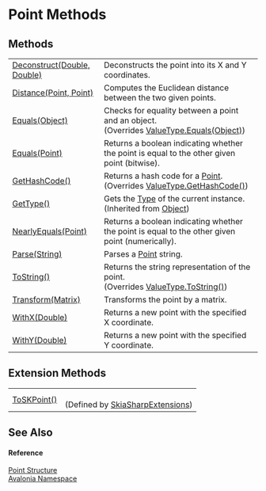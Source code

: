 # Point Methods




## Methods
<table>
<tr>
<td><a href="M_Avalonia_Point_Deconstruct">Deconstruct(Double, Double)</a></td>
<td>Deconstructs the point into its X and Y coordinates.</td>
</tr>
<tr>
<td><a href="M_Avalonia_Point_Distance">Distance(Point, Point)</a></td>
<td>Computes the Euclidean distance between the two given points.</td>
</tr>
<tr>
<td><a href="M_Avalonia_Point_Equals_1">Equals(Object)</a></td>
<td>Checks for equality between a point and an object.<br />(Overrides <a href="https://learn.microsoft.com/dotnet/api/system.valuetype.equals" target="_blank" rel="noopener noreferrer">ValueType.Equals(Object)</a>)</td>
</tr>
<tr>
<td><a href="M_Avalonia_Point_Equals">Equals(Point)</a></td>
<td>Returns a boolean indicating whether the point is equal to the other given point (bitwise).</td>
</tr>
<tr>
<td><a href="M_Avalonia_Point_GetHashCode">GetHashCode()</a></td>
<td>Returns a hash code for a <a href="T_Avalonia_Point">Point</a>.<br />(Overrides <a href="https://learn.microsoft.com/dotnet/api/system.valuetype.gethashcode" target="_blank" rel="noopener noreferrer">ValueType.GetHashCode()</a>)</td>
</tr>
<tr>
<td><a href="https://learn.microsoft.com/dotnet/api/system.object.gettype" target="_blank" rel="noopener noreferrer">GetType()</a></td>
<td>Gets the <a href="https://learn.microsoft.com/dotnet/api/system.type" target="_blank" rel="noopener noreferrer">Type</a> of the current instance.<br />(Inherited from <a href="https://learn.microsoft.com/dotnet/api/system.object" target="_blank" rel="noopener noreferrer">Object</a>)</td>
</tr>
<tr>
<td><a href="M_Avalonia_Point_NearlyEquals">NearlyEquals(Point)</a></td>
<td>Returns a boolean indicating whether the point is equal to the other given point (numerically).</td>
</tr>
<tr>
<td><a href="M_Avalonia_Point_Parse">Parse(String)</a></td>
<td>Parses a <a href="T_Avalonia_Point">Point</a> string.</td>
</tr>
<tr>
<td><a href="M_Avalonia_Point_ToString">ToString()</a></td>
<td>Returns the string representation of the point.<br />(Overrides <a href="https://learn.microsoft.com/dotnet/api/system.valuetype.tostring" target="_blank" rel="noopener noreferrer">ValueType.ToString()</a>)</td>
</tr>
<tr>
<td><a href="M_Avalonia_Point_Transform">Transform(Matrix)</a></td>
<td>Transforms the point by a matrix.</td>
</tr>
<tr>
<td><a href="M_Avalonia_Point_WithX">WithX(Double)</a></td>
<td>Returns a new point with the specified X coordinate.</td>
</tr>
<tr>
<td><a href="M_Avalonia_Point_WithY">WithY(Double)</a></td>
<td>Returns a new point with the specified Y coordinate.</td>
</tr>
</table>

## Extension Methods
<table>
<tr>
<td><a href="M_Avalonia_Skia_SkiaSharpExtensions_ToSKPoint">ToSKPoint()</a></td>
<td><br />(Defined by <a href="T_Avalonia_Skia_SkiaSharpExtensions">SkiaSharpExtensions</a>)</td>
</tr>
</table>

## See Also


#### Reference
<a href="T_Avalonia_Point">Point Structure</a>  
<a href="N_Avalonia">Avalonia Namespace</a>  

